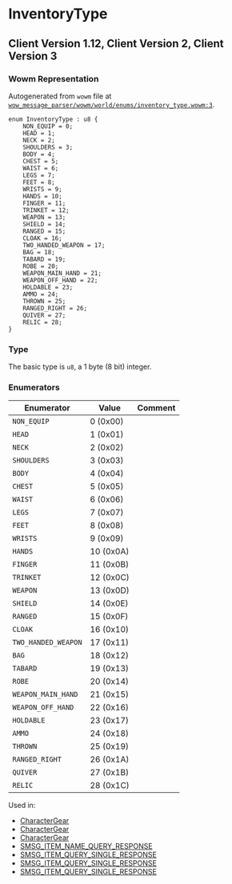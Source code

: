 # InventoryType

## Client Version 1.12, Client Version 2, Client Version 3

### Wowm Representation

Autogenerated from `wowm` file at [`wow_message_parser/wowm/world/enums/inventory_type.wowm:3`](https://github.com/gtker/wow_messages/tree/main/wow_message_parser/wowm/world/enums/inventory_type.wowm#L3).

```rust,ignore
enum InventoryType : u8 {
    NON_EQUIP = 0;
    HEAD = 1;
    NECK = 2;
    SHOULDERS = 3;
    BODY = 4;
    CHEST = 5;
    WAIST = 6;
    LEGS = 7;
    FEET = 8;
    WRISTS = 9;
    HANDS = 10;
    FINGER = 11;
    TRINKET = 12;
    WEAPON = 13;
    SHIELD = 14;
    RANGED = 15;
    CLOAK = 16;
    TWO_HANDED_WEAPON = 17;
    BAG = 18;
    TABARD = 19;
    ROBE = 20;
    WEAPON_MAIN_HAND = 21;
    WEAPON_OFF_HAND = 22;
    HOLDABLE = 23;
    AMMO = 24;
    THROWN = 25;
    RANGED_RIGHT = 26;
    QUIVER = 27;
    RELIC = 28;
}
```
### Type
The basic type is `u8`, a 1 byte (8 bit) integer.
### Enumerators
| Enumerator | Value  | Comment |
| --------- | -------- | ------- |
| `NON_EQUIP` | 0 (0x00) |  |
| `HEAD` | 1 (0x01) |  |
| `NECK` | 2 (0x02) |  |
| `SHOULDERS` | 3 (0x03) |  |
| `BODY` | 4 (0x04) |  |
| `CHEST` | 5 (0x05) |  |
| `WAIST` | 6 (0x06) |  |
| `LEGS` | 7 (0x07) |  |
| `FEET` | 8 (0x08) |  |
| `WRISTS` | 9 (0x09) |  |
| `HANDS` | 10 (0x0A) |  |
| `FINGER` | 11 (0x0B) |  |
| `TRINKET` | 12 (0x0C) |  |
| `WEAPON` | 13 (0x0D) |  |
| `SHIELD` | 14 (0x0E) |  |
| `RANGED` | 15 (0x0F) |  |
| `CLOAK` | 16 (0x10) |  |
| `TWO_HANDED_WEAPON` | 17 (0x11) |  |
| `BAG` | 18 (0x12) |  |
| `TABARD` | 19 (0x13) |  |
| `ROBE` | 20 (0x14) |  |
| `WEAPON_MAIN_HAND` | 21 (0x15) |  |
| `WEAPON_OFF_HAND` | 22 (0x16) |  |
| `HOLDABLE` | 23 (0x17) |  |
| `AMMO` | 24 (0x18) |  |
| `THROWN` | 25 (0x19) |  |
| `RANGED_RIGHT` | 26 (0x1A) |  |
| `QUIVER` | 27 (0x1B) |  |
| `RELIC` | 28 (0x1C) |  |

Used in:
* [CharacterGear](charactergear.md)
* [CharacterGear](charactergear.md)
* [CharacterGear](charactergear.md)
* [SMSG_ITEM_NAME_QUERY_RESPONSE](smsg_item_name_query_response.md)
* [SMSG_ITEM_QUERY_SINGLE_RESPONSE](smsg_item_query_single_response.md)
* [SMSG_ITEM_QUERY_SINGLE_RESPONSE](smsg_item_query_single_response.md)
* [SMSG_ITEM_QUERY_SINGLE_RESPONSE](smsg_item_query_single_response.md)

